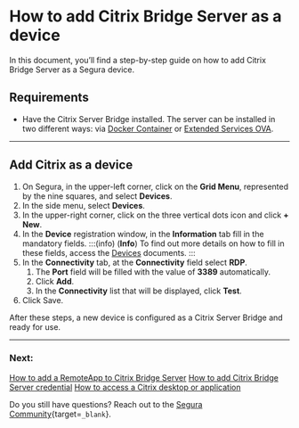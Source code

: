 # How to add Citrix Bridge Server as a device

In this document, you’ll find a step-by-step guide on how to add Citrix Bridge Server as a Segura device.

## Requirements

* Have the Citrix Server Bridge installed. The server can be installed in two different ways: via [Docker Container](/v4/docs/pam-session-how-to-install-citrix-bridge-server-using-docker-container) or [Extended Services OVA](/v4/docs/pam-session-how-to-install-citrix-bridge-server-using-Segura-extended-services-ova).

---
## Add Citrix as a device

1. On Segura, in the upper-left corner, click on the **Grid Menu**, represented by the nine squares, and select **Devices**.
2. In the side menu, select **Devices**.
3. In the upper-right corner, click on the three vertical dots icon and click **+ New**.
4. In the **Device** registration window, in the **Information** tab fill in the mandatory fields.
    :::(info) (**Info**)
    To find out more details on how to fill in these fields, access the [Devices](/v4/docs/devices) documents.
    :::
5. In the **Connectivity** tab, at the **Connectivity** field select **RDP**.
    1. The **Port** field will be filled with the value of **3389** automatically.
    2. Click **Add**.
    3. In the **Connectivity** list that will be displayed, click **Test**.
6. Click Save.


After these steps, a new device is configured as a Citrix Server Bridge and ready for use.

---
### Next:
[How to add a RemoteApp to Citrix Bridge Server](/v4/docs/pam-session-how-to-add-a-remoteapp-to-citrix-bridge-server)
[How to add Citrix Bridge Server credential](/v4/docs/pam-session-how-to-add-citrix-bridge-server-credential)
[How to access a Citrix desktop or application](/v4/docs/pam-session-how-to-access-a-citrix-desktop-or-application)

Do you still have questions? Reach out to the [Segura Community](https://community.Segura.io/){target=`_blank`}.